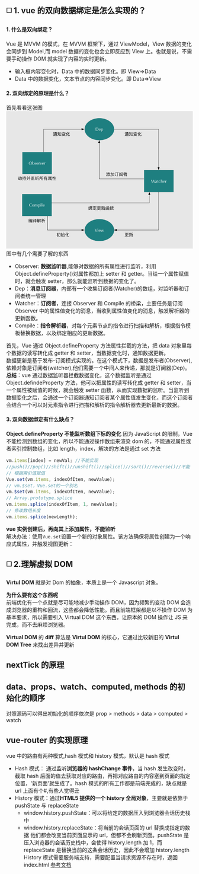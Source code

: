 <!-- vue 原理篇 -->

## :white_medium_square: 1. vue 的双向数据绑定是怎么实现的？

#### 1. 什么是双向绑定？

Vue 是 MVVM 的模式，在 MVVM 框架下，通过 ViewModel，View 数据的变化会同步到 Model,而 model 数据的变化也会立即反应到 View 上。也就是说，不需要手动操作 DOM 就实现了内容的实时更新。

- 输入框内容变化时，Data 中的数据同步变化。即 View=>Data
- Data 中的数据变化，文本节点的内容同步变化。即 Data=>View

#### 2. 双向绑定的原理是什么？

首先看看这张图
![shuangxiangbangding](../../.vuepress/imgs/interview/vue/shuangxiangbangding.png)  
图中有几个需要了解的东西

- Observer: **数据监听器**,能够对数据的所有属性进行监听，利用 Object.defineProperty()对属性都加上 setter 和 getter。当给一个属性赋值时，就会触发 setter，那么就能监听到数据的变化了。
- Dep：**消息订阅器**，内部有一个收集订阅者(Watcher)的数组，对监听器和订阅者统一管理
- Watcher：**订阅者**，连接 Observer 和 Compile 的桥梁，主要任务是订阅 Observer 中的属性值变化的消息，当收到属性值变化的消息，触发解析器的更新函数。
- Compile：**指令解析器**，对每个元素节点的指令进行扫描和解析，根据指令模板替换数据，以及绑定相应的更新数据。

首先，Vue 通过 Object.defineProperty 方法属性拦截的方法，把 data 对象里每个数据的读写转化成 getter 和 setter，当数据变化时，通知数据更新。  
数据更新是基于发布-订阅模式实现的。在这个模式下，数据是发布者(Observer),依赖对象是订阅者(watcher),他们需要一个中间人来传递，那就是订阅器(Dep)。  
**总结**：vue 通过数据监听器拦截数据变化，这个数据监听是通过 Object.defindeProperty 方法，他可以把属性的读写转化成 getter 和 setter，当一个属性被赋值的时候，就会触发 setter 函数，从而实现数据的监听。当监听到数据变化之后，会通过一个订阅器通知订阅者某个属性值发生变化，而这个订阅者会结合一个可以对元素指令进行扫描和解析的指令解析器去更新最新的数据。

#### 3. 双向数据绑定有什么缺点？

**Object.defineProperty 不能监听数组下标的变化**
因为 JavaScript 的限制，Vue 不能检测到数组的变化，所以不能通过操作数组来渲染 dom 的，不能通过属性或者索引控制数组，比如 length，index，解决的方法是通过 set 方法

```js
vm.items[index] = newVal; //不能实现
//push()//pop()//shift()//unshift()//splice()//sort()//reverse()//不能
// 根据索引值赋值
Vue.set(vm.items, indexOfItem, newValue);
// vm.$set，Vue.set的一个别名
vm.$set(vm.items, indexOfItem, newValue);
// Array.prototype.splice
vm.items.splice(indexOfItem, 1, newValue);
// 修改数组长度
vm.items.splice(newLength);
```

**vue 实例创建后，再向其上添加属性，不能监听**  
解决办法：使用`Vue.set`设置一个新的对象属性。该方法确保将属性创建为一个响应式属性，并触发视图更新：

## :white_medium_square: 2.理解虚拟 DOM

**Virtul DOM** 就是对 Dom 的抽象，本质上是一个 Javascript 对象。

**为什么要有这个东西呢**  
前端优化有一个点就是尽可能地减少手动操作 DOM，因为频繁的变动 DOM 会造成浏览器的重构和回流，这些都会降低性能。而且前端框架都是以不操作 DOM 为基本要求，所以需要引入 Virtual DOM 这个东西，让原本的 DOM 操作让 JS 来完成，而不去麻烦浏览器。

**Virtual DOM** 的 **diff** 算法是 **Virtul DOM** 的核心，它通过比较新旧的 **Virtul DOM Tree** 来找出差异并更新

## nextTick 的原理

## data、props、watch、computed, methods 的初始化的顺序

对照源码可以得出初始化的顺序依次是 prop > methods > data > computed > watch

## vue-router 的实现原理

vue 中的路由有两种模式,hash 模式和 history 模式，默认是 hash 模式

- Hash 模式： 通过监听**浏览器的 hashChange 事件**，当 hash 发生改变时，截取 hash 后面的值去获取对应的路由，再把对应路由的内容塞到页面的指定位置，'新页面'就生成了。hash 模式的所有工作都是前端完成的，缺点就是 url 上面有个#,有些人觉得丑
- History 模式：通过**HTML5 提供的一个 history 全局对象**，主要就是依靠于 pushState 与 replaceState
  - window.history.pushState：可以将给定的数据压入到浏览器会话历史栈中
  - window.history.replaceState：将当前的会话页面的 url 替换成指定的数据
    他们都会改变当前页面显示的 url，但都不会刷新页面。pushState 是压入浏览器的会话历史栈中，会使得 history.length 加 1，而 replaceState 是替换当前的这条会话历史，因此不会增加 history.length  
     History 模式需要服务端支持，需要配置当请求资源不存在时，返回 index.html
    [参考文档](https://zhuanlan.zhihu.com/p/27588422)
